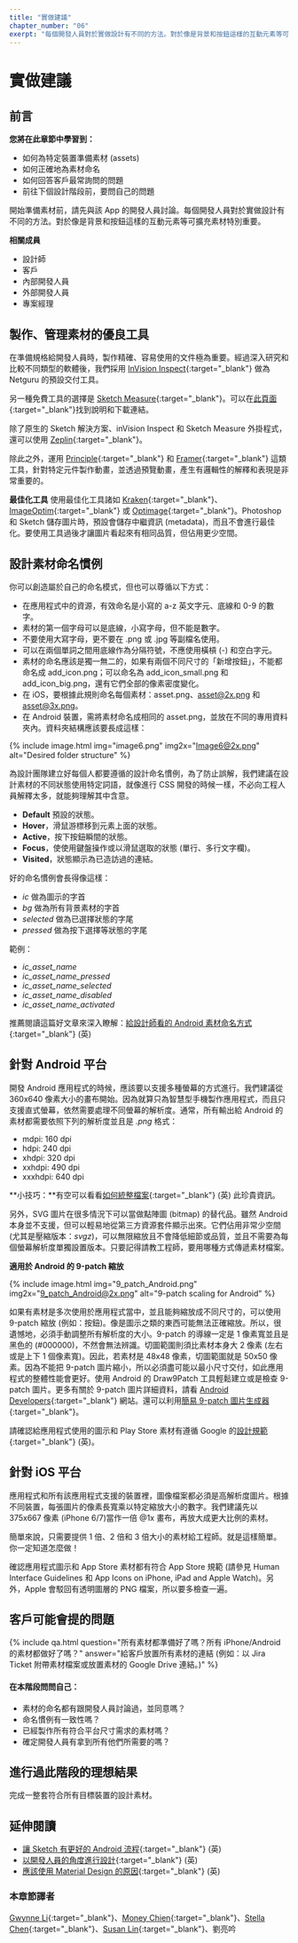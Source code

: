 ```yaml
---
title: "實做建議"
chapter_number: "06"
exerpt: "每個開發人員對於實做設計有不同的方法。對於像是背景和按鈕這樣的互動元素等可擴充素材特別重要"
---
```


# 實做建議

## 前言
**您將在此章節中學習到：**
- 如何為特定裝置準備素材 (assets)
- 如何正確地為素材命名
- 如何回答客戶最常詢問的問題
- 前往下個設計階段前，要問自己的問題

開始準備素材前，請先與該 App 的開發人員討論。每個開發人員對於實做設計有不同的方法。對於像是背景和按鈕這樣的互動元素等可擴充素材特別重要。

**相關成員**
- 設計師
- 客戶
- 內部開發人員
- 外部開發人員
- 專案經理

## 製作、管理素材的優良工具

在準備規格給開發人員時，製作精確、容易使用的文件極為重要。經過深入研究和比較不同類型的軟體後，我們採用 [InVision Inspect](https://www.invisionapp.com/feature/inspect){:target="_blank"} 做為 Netguru 的預設交付工具。

另一種免費工具的選擇是 [Sketch Measure](http://utom.design/measure/how-to.html){:target="_blank"}。可以在[此頁面](https://github.com/utom/sketch-measure){:target="_blank"}找到說明和下載連結。

除了原生的 Sketch 解決方案、inVision Inspect 和 Sketch Measure 外掛程式，還可以使用 [Zeplin](https://zeplin.io/){:target="_blank"}。

除此之外，運用 [Principle](http://principleformac.com){:target="_blank"} 和 [Framer](https://framer.com){:target="_blank"} 這類工具，針對特定元件製作動畫，並透過預覽動畫，產生有邏輯性的解釋和表現是非常重要的。

**最佳化工具**
使用最佳化工具諸如 [Kraken](https://kraken.io/web-interface){:target="_blank"}、[ImageOptim](https://imageoptim.com/mac){:target="_blank"} 或 [Optimage](http://getoptimage.com/){:target="_blank"}。Photoshop 和 Sketch 儲存圖片時，預設會儲存中繼資訊 (metadata)，而且不會進行最佳化。要使用工具過後才讓圖片看起來有相同品質，但佔用更少空間。

## 設計素材命名慣例

你可以創造屬於自己的命名模式，但也可以尊循以下方式：

- 在應用程式中的資源，有效命名是小寫的 a-z 英文字元、底線和 0-9 的數字。
- 素材的第一個字母可以是底線，小寫字母，但不能是數字。
- 不要使用大寫字母，更不要在 .png 或 .jpg 等副檔名使用。
- 可以在兩個單詞之間用底線作為分隔符號，不應使用橫槓 (-) 和空白字元。
- 素材的命名應該是獨一無二的，如果有兩個不同尺寸的「新增按鈕」，不能都命名成 add_icon.png；可以命名為 add_icon_small.png 和 add_icon_big.png，還有它們全部的像素密度變化。
- 在 iOS，要根據此規則命名每個素材：asset.png、asset@2x.png 和 asset@3x.png。
- 在 Android 裝置，需將素材命名成相同的 asset.png，並放在不同的專用資料夾內。資料夾結構應該要長成這樣：

{% include image.html img="image6.png" img2x="Image6@2x.png" alt="Desired folder structure" %}

為設計團隊建立好每個人都要遵循的設計命名慣例，為了防止誤解，我們建議在設計素材的不同狀態使用特定詞語，就像進行 CSS 開發的時候一樣，不必向工程人員解釋太多，就能夠理解其中含意。

- **Default** 預設的狀態。
- **Hover**，滑鼠游標移到元素上面的狀態。
- **Active**，按下按鈕瞬間的狀態。
- **Focus**，使使用鍵盤操作或以滑鼠選取的狀態 (單行、多行文字欄)。
- **Visited**，狀態顯示為已造訪過的連結。

好的命名慣例會長得像這樣：

- *ic* 做為圖示的字首
- *bg* 做為所有背景素材的字首
- *selected* 做為已選擇狀態的字尾
- *pressed* 做為按下選擇等狀態的字尾

範例：

- *ic_asset_name*
- *ic_asset_name_pressed*
- *ic_asset_name_selected*
- *ic_asset_name_disabled*
- *ic_asset_name_activated*

推薦閱讀這篇好文章來深入瞭解：[給設計師看的 Android 素材命名方式](https://medium.com/@AkhilDad/a-designers-guide-for-naming-android-assets-f790359d11e5#.8gk28dx78){:target="_blank"} (英)

## 針對 Android 平台

開發 Android 應用程式的時候，應該要以支援多種螢幕的方式進行。我們建議從 360x640 像素大小的畫布開始。因為就算只為智慧型手機製作應用程式，而且只支援直式螢幕，依然需要處理不同螢幕的解析度。通常，所有輸出給 Android 的素材都需要依照下列的解析度並且是 *.png* 格式：

- mdpi: 160 dpi
- hdpi: 240 dpi
- xhdpi: 320 dpi
- xxhdpi: 490 dpi
- xxxhdpi: 640 dpi

**小技巧：**有空可以看看[如何統整檔案](https://gist.github.com/melvitax/fd592a162ad4fe48bd57){:target="_blank"} (英) 此珍貴資訊。

另外，SVG 圖片在很多情況下可以當做點陣圖 (bitmap) 的替代品。雖然 Android 本身並不支援，但可以輕易地從第三方資源套件顯示出來。它們佔用非常少空間 (尤其是壓縮版本：*svgz*)，可以無限縮放且不會降低細節或品質，並且不需要為每個螢幕解析度單獨設置版本。只要記得請教工程師，要用哪種方式傳遞素材檔案。


**適用於 Android 的 9-patch 縮放**

{% include image.html img="9_patch_Android.png" img2x="9_patch_Android@2x.png" alt="9-patch scaling for Android" %}

如果有素材是多次使用於應用程式當中，並且能夠縮放成不同尺寸的，可以使用 9-patch 縮放 (例如：按鈕)。像是圖示之類的東西可能無法正確縮放。所以，很遺憾地，必須手動調整所有解析度的大小。9-patch 的導線一定是 1 像素寬並且是黑色的 (#000000)，不然會無法辨識。切圖範圍則須比素材本身大 2 像素 (左右或是上下 1 個像素寬)。因此，若素材是 48x48 像素，切圖範圍就是 50x50 像素。因為不能把 9-patch 圖片縮小，所以必須盡可能以最小尺寸交付，如此應用程式的整體性能會更好。使用 Android 的 Draw9Patch 工具輕鬆建立或是檢查 9-patch 圖片。更多有關於 9-patch 圖片詳細資料，請看 [Android Developers](http://developer.android.com/tools/help/draw9patch.html){:target="_blank"} 網站。還可以利用[簡易 9-patch 圖片生成器](https://romannurik.github.io/AndroidAssetStudio/nine-patches.html#&sourceDensity=320&name=example){:target="_blank"}。

請確認給應用程式使用的圖示和 Play Store 素材有遵循 Google 的[設計規範](https://support.google.com/googleplay/android-developer/answer/1078870?hl=en){:target="_blank"} (英)。

## 針對 iOS 平台

應用程式和所有該應用程式支援的裝置裡，圖像檔案都必須是高解析度圖片。根據不同裝置，每張圖片的像素長寬乘以特定縮放大小的數字。我們建議先以 375x667 像素 (iPhone 6/7)當作一倍 @1x 畫布，再放大成更大比例的素材。

簡單來說，只需要提供 1 倍、2 倍和 3 倍大小的素材給工程師。就是這樣簡單。你一定知道怎麼做！

確認應用程式圖示和 App Store 素材都有符合 App Store 規範 (請參見 Human Interface Guidelines 和 App Icons on iPhone, iPad and Apple Watch)。另外，Apple 會駁回有透明圖層的 PNG 檔案，所以要多檢查一遍。

## 客戶可能會提的問題

{% include qa.html question="所有素材都準備好了嗎？所有 iPhone/Android 的素材都做好了嗎？" answer="給客戶放置所有素材的連結 (例如：以 Jira Ticket 附帶素材檔案或放置素材的 Google Drive 連結。)" %}

#### 在本階段問問自己：
  - 素材的命名都有跟開發人員討論過，並同意嗎？
  - 命名慣例有一致性嗎？
  - 已經製作所有符合平台尺寸需求的素材嗎？
  - 確定開發人員有拿到所有他們所需要的嗎？

## 進行過此階段的理想結果
完成一整套符合所有目標裝置的設計素材。

## 延伸閱讀
- [讓 Sketch 有更好的 Android 流程](https://medium.com/@lmindler/using-sketch-3-and-a-bit-of-fairy-dust-for-a-better-android-workflow-f667d0048855#.lgpmpu10m){:target="_blank"} (英)
- [以開發人員的角度進行設計](https://medium.com/going-your-way-anyway/design-like-a-developer-b92f7a8f4520#.1ynw77olc){:target="_blank"} (英)
- [應該使用 Material Design 的原因](https://www.netguru.co/blog/why-should-you-use-material-design){:target="_blank"} (英)

### 本章節譯者
[Gwynne Li](https://www.facebook.com/GwynneLL){:target="_blank"}、[Money Chien](https://www.facebook.com/profile.php?id=100010171684035){:target="_blank"}、[Stella Chen](https://www.facebook.com/profile.php?id=1508782475){:target="_blank"}、[Susan Lin](https://www.linkedin.com/in/shuyulin105/){:target="_blank"}、劉亮吟

<a class="chapter-cc-license-link" href="https://creativecommons.org/licenses/by-nc/3.0/tw/" rel="nofollow" target="_blank">
  <i class="chapter-cc-license" alt="CC 授權：姓名標示-非商業性 3.0 台灣"></i>
</a>
